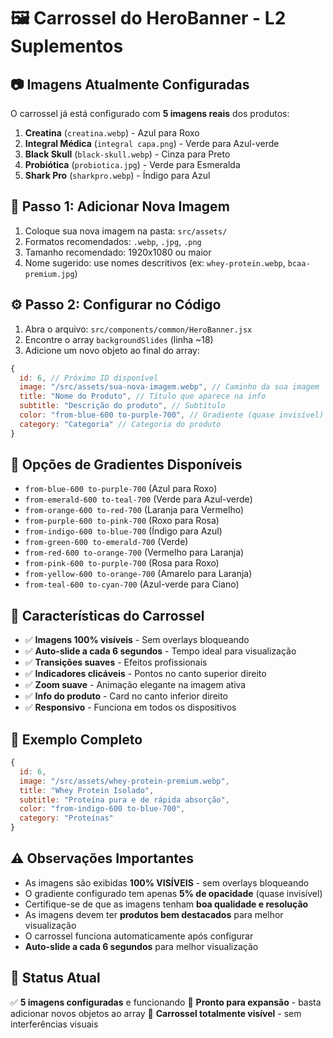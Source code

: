 # 🖼️ Carrossel do HeroBanner - L2 Suplementos

## 📷 Imagens Atualmente Configuradas
O carrossel já está configurado com **5 imagens reais** dos produtos:

1. **Creatina** (`creatina.webp`) - Azul para Roxo
2. **Integral Médica** (`integral capa.png`) - Verde para Azul-verde  
3. **Black Skull** (`black-skull.webp`) - Cinza para Preto
4. **Probiótica** (`probiotica.jpg`) - Verde para Esmeralda
5. **Shark Pro** (`sharkpro.webp`) - Índigo para Azul

## 📁 Passo 1: Adicionar Nova Imagem
1. Coloque sua nova imagem na pasta: `src/assets/`
2. Formatos recomendados: `.webp`, `.jpg`, `.png`
3. Tamanho recomendado: 1920x1080 ou maior
4. Nome sugerido: use nomes descritivos (ex: `whey-protein.webp`, `bcaa-premium.jpg`)

## ⚙️ Passo 2: Configurar no Código
1. Abra o arquivo: `src/components/common/HeroBanner.jsx`
2. Encontre o array `backgroundSlides` (linha ~18)
3. Adicione um novo objeto ao final do array:

```javascript
{
  id: 6, // Próximo ID disponível
  image: "/src/assets/sua-nova-imagem.webp", // Caminho da sua imagem
  title: "Nome do Produto", // Título que aparece na info
  subtitle: "Descrição do produto", // Subtítulo
  color: "from-blue-600 to-purple-700", // Gradiente (quase invisível)
  category: "Categoria" // Categoria do produto
}
```

## 🎨 Opções de Gradientes Disponíveis
- `from-blue-600 to-purple-700` (Azul para Roxo)
- `from-emerald-600 to-teal-700` (Verde para Azul-verde)
- `from-orange-600 to-red-700` (Laranja para Vermelho)
- `from-purple-600 to-pink-700` (Roxo para Rosa)
- `from-indigo-600 to-blue-700` (Índigo para Azul)
- `from-green-600 to-emerald-700` (Verde)
- `from-red-600 to-orange-700` (Vermelho para Laranja)
- `from-pink-600 to-purple-700` (Rosa para Roxo)
- `from-yellow-600 to-orange-700` (Amarelo para Laranja)
- `from-teal-600 to-cyan-700` (Azul-verde para Ciano)

## 🚀 Características do Carrossel
- ✅ **Imagens 100% visíveis** - Sem overlays bloqueando
- ✅ **Auto-slide a cada 6 segundos** - Tempo ideal para visualização
- ✅ **Transições suaves** - Efeitos profissionais
- ✅ **Indicadores clicáveis** - Pontos no canto superior direito
- ✅ **Zoom suave** - Animação elegante na imagem ativa
- ✅ **Info do produto** - Card no canto inferior direito
- ✅ **Responsivo** - Funciona em todos os dispositivos

## 📝 Exemplo Completo
```javascript
{
  id: 6,
  image: "/src/assets/whey-protein-premium.webp",
  title: "Whey Protein Isolado",
  subtitle: "Proteína pura e de rápida absorção",
  color: "from-indigo-600 to-blue-700",
  category: "Proteínas"
}
```

## ⚠️ Observações Importantes
- As imagens são exibidas **100% VISÍVEIS** - sem overlays bloqueando
- O gradiente configurado tem apenas **5% de opacidade** (quase invisível)
- Certifique-se de que as imagens tenham **boa qualidade e resolução**
- As imagens devem ter **produtos bem destacados** para melhor visualização
- O carrossel funciona automaticamente após configurar
- **Auto-slide a cada 6 segundos** para melhor visualização

## 🔄 Status Atual
✅ **5 imagens configuradas** e funcionando
🎯 **Pronto para expansão** - basta adicionar novos objetos ao array
🚀 **Carrossel totalmente visível** - sem interferências visuais

